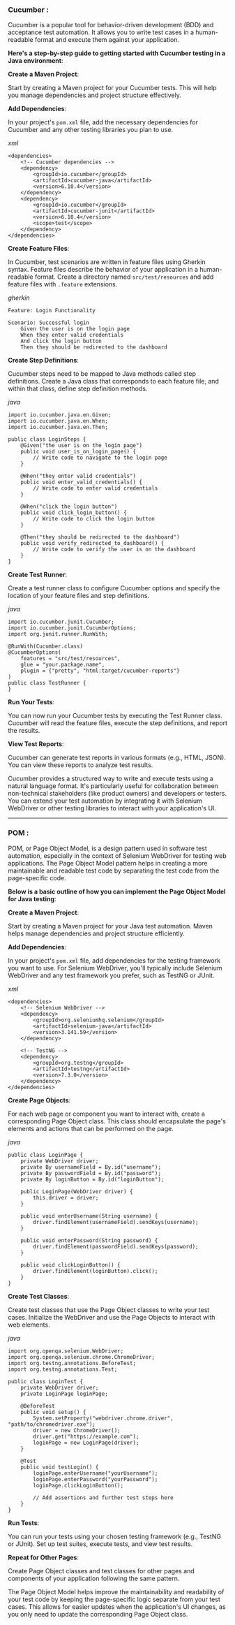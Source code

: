 ### Cucumber :

Cucumber is a popular tool for behavior-driven development (BDD) and acceptance test automation. It allows you to write test cases in a human-readable format and execute them against your application. 

**Here's a step-by-step guide to getting started with Cucumber testing in a Java environment**:

**Create a Maven Project**:

Start by creating a Maven project for your Cucumber tests. This will help you manage dependencies and project structure effectively.

**Add Dependencies**:

In your project's `pom.xml` file, add the necessary dependencies for Cucumber and any other testing libraries you plan to use.

*xml*

```
<dependencies>
    <!-- Cucumber dependencies -->
    <dependency>
        <groupId>io.cucumber</groupId>
        <artifactId>cucumber-java</artifactId>
        <version>6.10.4</version>
    </dependency>
    <dependency>
        <groupId>io.cucumber</groupId>
        <artifactId>cucumber-junit</artifactId>
        <version>6.10.4</version>
        <scope>test</scope>
    </dependency>
</dependencies>
```

**Create Feature Files**:

In Cucumber, test scenarios are written in feature files using Gherkin syntax. Feature files describe the behavior of your application in a human-readable format. Create a directory named `src/test/resources` and add feature files with `.feature` extensions.

*gherkin*

```
Feature: Login Functionality

Scenario: Successful login
    Given the user is on the login page
    When they enter valid credentials
    And click the login button
    Then they should be redirected to the dashboard
```

**Create Step Definitions**:

Cucumber steps need to be mapped to Java methods called step definitions. Create a Java class that corresponds to each feature file, and within that class, define step definition methods.

*java*

```
import io.cucumber.java.en.Given;
import io.cucumber.java.en.When;
import io.cucumber.java.en.Then;

public class LoginSteps {
    @Given("the user is on the login page")
    public void user_is_on_login_page() {
        // Write code to navigate to the login page
    }

    @When("they enter valid credentials")
    public void enter_valid_credentials() {
        // Write code to enter valid credentials
    }

    @When("click the login button")
    public void click_login_button() {
        // Write code to click the login button
    }

    @Then("they should be redirected to the dashboard")
    public void verify_redirected_to_dashboard() {
        // Write code to verify the user is on the dashboard
    }
}
```

**Create Test Runner**:

Create a test runner class to configure Cucumber options and specify the location of your feature files and step definitions.

*java*

```
import io.cucumber.junit.Cucumber;
import io.cucumber.junit.CucumberOptions;
import org.junit.runner.RunWith;

@RunWith(Cucumber.class)
@CucumberOptions(
    features = "src/test/resources",
    glue = "your.package.name",
    plugin = {"pretty", "html:target/cucumber-reports"}
)
public class TestRunner {
}

```

**Run Your Tests**:

You can now run your Cucumber tests by executing the Test Runner class. Cucumber will read the feature files, execute the step definitions, and report the results.

**View Test Reports**:

Cucumber can generate test reports in various formats (e.g., HTML, JSON). You can view these reports to analyze test results.

Cucumber provides a structured way to write and execute tests using a natural language format. It's particularly useful for collaboration between non-technical stakeholders (like product owners) and developers or testers. You can extend your test automation by integrating it with Selenium WebDriver or other testing libraries to interact with your application's UI.

---


### **POM** :

POM, or Page Object Model, is a design pattern used in software test automation, especially in the context of Selenium WebDriver for testing web applications. The Page Object Model pattern helps in creating a more maintainable and readable test code by separating the test code from the page-specific code. 

<font size=”1”> **Below is a basic outline of how you can implement the Page Object Model for Java testing**: </font>

**Create a Maven Project**:

Start by creating a Maven project for your Java test automation. Maven helps manage dependencies and project structure efficiently.

**Add Dependencies**:

In your project's ```pom.xml``` file, add dependencies for the testing framework you want to use. For Selenium WebDriver, you'll typically include Selenium WebDriver and any test framework you prefer, such as TestNG or JUnit.

*xml*
```
<dependencies>
    <!-- Selenium WebDriver -->
    <dependency>
        <groupId>org.seleniumhq.selenium</groupId>
        <artifactId>selenium-java</artifactId>
        <version>3.141.59</version>
    </dependency>
    
    <!-- TestNG -->
    <dependency>
        <groupId>org.testng</groupId>
        <artifactId>testng</artifactId>
        <version>7.3.0</version>
    </dependency>
</dependencies>
```

**Create Page Objects**:

For each web page or component you want to interact with, create a corresponding Page Object class. This class should encapsulate the page's elements and actions that can be performed on the page.

*java*
```
public class LoginPage {
    private WebDriver driver;
    private By usernameField = By.id("username");
    private By passwordField = By.id("password");
    private By loginButton = By.id("loginButton");
    
    public LoginPage(WebDriver driver) {
        this.driver = driver;
    }
    
    public void enterUsername(String username) {
        driver.findElement(usernameField).sendKeys(username);
    }
    
    public void enterPassword(String password) {
        driver.findElement(passwordField).sendKeys(password);
    }
    
    public void clickLoginButton() {
        driver.findElement(loginButton).click();
    }
}
```

**Create Test Classes**:

Create test classes that use the Page Object classes to write your test cases. Initialize the WebDriver and use the Page Objects to interact with web elements.

*java*
```
import org.openqa.selenium.WebDriver;
import org.openqa.selenium.chrome.ChromeDriver;
import org.testng.annotations.BeforeTest;
import org.testng.annotations.Test;

public class LoginTest {
    private WebDriver driver;
    private LoginPage loginPage;
    
    @BeforeTest
    public void setup() {
        System.setProperty("webdriver.chrome.driver", "path/to/chromedriver.exe");
        driver = new ChromeDriver();
        driver.get("https://example.com");
        loginPage = new LoginPage(driver);
    }
    
    @Test
    public void testLogin() {
        loginPage.enterUsername("yourUsername");
        loginPage.enterPassword("yourPassword");
        loginPage.clickLoginButton();
        
        // Add assertions and further test steps here
    }
}
```

**Run Tests**:

You can run your tests using your chosen testing framework (e.g., TestNG or JUnit). Set up test suites, execute tests, and view test results.

**Repeat for Other Pages**:

Create Page Object classes and test classes for other pages and components of your application following the same pattern.

The Page Object Model helps improve the maintainability and readability of your test code by keeping the page-specific logic separate from your test cases. This allows for easier updates when the application's UI changes, as you only need to update the corresponding Page Object class.
